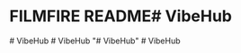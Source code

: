# FILMFIRE README#   V i b e H u b  
 #   V i b e H u b  
 #   V i b e H u b  
 "# VibeHub" 
#   V i b e H u b  
 